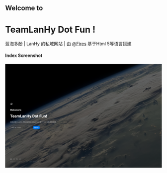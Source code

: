 ## Welcome to
# TeamLanHy Dot Fun !
蓝海多酚 | LanHy 的私域网站 | 由 [@Fires](https://github.com/FiresJoeng "github.com/FiresJoeng") 基于Html 5等语言搭建

#### Index Screenshot
![这是一张使用说明的示例图片](screenshots/screenshot20240807_index.png)
